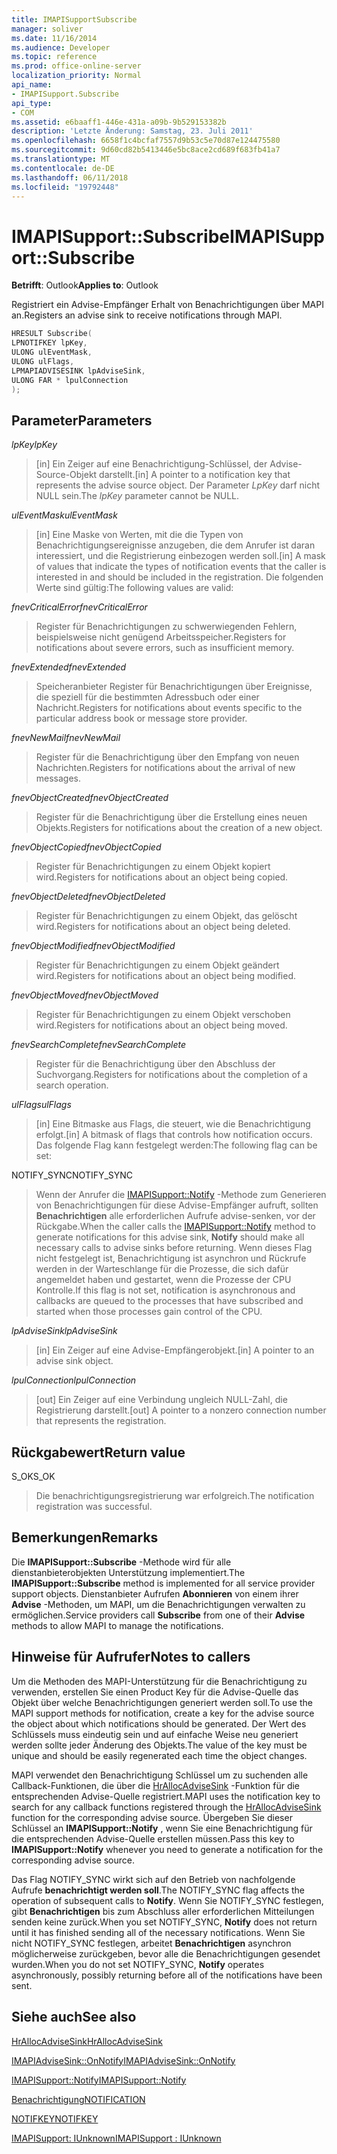 ```yaml
---
title: IMAPISupportSubscribe
manager: soliver
ms.date: 11/16/2014
ms.audience: Developer
ms.topic: reference
ms.prod: office-online-server
localization_priority: Normal
api_name:
- IMAPISupport.Subscribe
api_type:
- COM
ms.assetid: e6baaff1-446e-431a-a09b-9b529153382b
description: 'Letzte Änderung: Samstag, 23. Juli 2011'
ms.openlocfilehash: 6658f1c4bcfaf7557d9b53c5e70d87e124475580
ms.sourcegitcommit: 9d60cd82b5413446e5bc8ace2cd689f683fb41a7
ms.translationtype: MT
ms.contentlocale: de-DE
ms.lasthandoff: 06/11/2018
ms.locfileid: "19792448"
---
```

# <a name="imapisupportsubscribe"></a><span data-ttu-id="235a3-103">IMAPISupport::Subscribe</span><span class="sxs-lookup"><span data-stu-id="235a3-103">IMAPISupport::Subscribe</span></span>

  
  
<span data-ttu-id="235a3-104">**Betrifft**: Outlook</span><span class="sxs-lookup"><span data-stu-id="235a3-104">**Applies to**: Outlook</span></span> 
  
<span data-ttu-id="235a3-105">Registriert ein Advise-Empfänger Erhalt von Benachrichtigungen über MAPI an.</span><span class="sxs-lookup"><span data-stu-id="235a3-105">Registers an advise sink to receive notifications through MAPI.</span></span>
  
```cpp
HRESULT Subscribe(
LPNOTIFKEY lpKey,
ULONG ulEventMask,
ULONG ulFlags,
LPMAPIADVISESINK lpAdviseSink,
ULONG FAR * lpulConnection
);
```

## <a name="parameters"></a><span data-ttu-id="235a3-106">Parameter</span><span class="sxs-lookup"><span data-stu-id="235a3-106">Parameters</span></span>

 <span data-ttu-id="235a3-107">_lpKey_</span><span class="sxs-lookup"><span data-stu-id="235a3-107">_lpKey_</span></span>
  
> <span data-ttu-id="235a3-108">[in] Ein Zeiger auf eine Benachrichtigung-Schlüssel, der Advise-Source-Objekt darstellt.</span><span class="sxs-lookup"><span data-stu-id="235a3-108">[in] A pointer to a notification key that represents the advise source object.</span></span> <span data-ttu-id="235a3-109">Der Parameter _LpKey_ darf nicht NULL sein.</span><span class="sxs-lookup"><span data-stu-id="235a3-109">The  _lpKey_ parameter cannot be NULL.</span></span> 
    
 <span data-ttu-id="235a3-110">_ulEventMask_</span><span class="sxs-lookup"><span data-stu-id="235a3-110">_ulEventMask_</span></span>
  
> <span data-ttu-id="235a3-111">[in] Eine Maske von Werten, mit die die Typen von Benachrichtigungsereignisse anzugeben, die dem Anrufer ist daran interessiert, und die Registrierung einbezogen werden soll.</span><span class="sxs-lookup"><span data-stu-id="235a3-111">[in] A mask of values that indicate the types of notification events that the caller is interested in and should be included in the registration.</span></span> <span data-ttu-id="235a3-112">Die folgenden Werte sind gültig:</span><span class="sxs-lookup"><span data-stu-id="235a3-112">The following values are valid:</span></span>
    
 <span data-ttu-id="235a3-113">_fnevCriticalError_</span><span class="sxs-lookup"><span data-stu-id="235a3-113">_fnevCriticalError_</span></span>
  
> <span data-ttu-id="235a3-114">Register für Benachrichtigungen zu schwerwiegenden Fehlern, beispielsweise nicht genügend Arbeitsspeicher.</span><span class="sxs-lookup"><span data-stu-id="235a3-114">Registers for notifications about severe errors, such as insufficient memory.</span></span>
    
 <span data-ttu-id="235a3-115">_fnevExtended_</span><span class="sxs-lookup"><span data-stu-id="235a3-115">_fnevExtended_</span></span>
  
> <span data-ttu-id="235a3-116">Speicheranbieter Register für Benachrichtigungen über Ereignisse, die speziell für die bestimmten Adressbuch oder einer Nachricht.</span><span class="sxs-lookup"><span data-stu-id="235a3-116">Registers for notifications about events specific to the particular address book or message store provider.</span></span>
    
 <span data-ttu-id="235a3-117">_fnevNewMail_</span><span class="sxs-lookup"><span data-stu-id="235a3-117">_fnevNewMail_</span></span>
  
> <span data-ttu-id="235a3-118">Register für die Benachrichtigung über den Empfang von neuen Nachrichten.</span><span class="sxs-lookup"><span data-stu-id="235a3-118">Registers for notifications about the arrival of new messages.</span></span> 
    
 <span data-ttu-id="235a3-119">_fnevObjectCreated_</span><span class="sxs-lookup"><span data-stu-id="235a3-119">_fnevObjectCreated_</span></span>
  
> <span data-ttu-id="235a3-120">Register für die Benachrichtigung über die Erstellung eines neuen Objekts.</span><span class="sxs-lookup"><span data-stu-id="235a3-120">Registers for notifications about the creation of a new object.</span></span>
    
 <span data-ttu-id="235a3-121">_fnevObjectCopied_</span><span class="sxs-lookup"><span data-stu-id="235a3-121">_fnevObjectCopied_</span></span>
  
> <span data-ttu-id="235a3-122">Register für Benachrichtigungen zu einem Objekt kopiert wird.</span><span class="sxs-lookup"><span data-stu-id="235a3-122">Registers for notifications about an object being copied.</span></span>
    
 <span data-ttu-id="235a3-123">_fnevObjectDeleted_</span><span class="sxs-lookup"><span data-stu-id="235a3-123">_fnevObjectDeleted_</span></span>
  
> <span data-ttu-id="235a3-124">Register für Benachrichtigungen zu einem Objekt, das gelöscht wird.</span><span class="sxs-lookup"><span data-stu-id="235a3-124">Registers for notifications about an object being deleted.</span></span>
    
 <span data-ttu-id="235a3-125">_fnevObjectModified_</span><span class="sxs-lookup"><span data-stu-id="235a3-125">_fnevObjectModified_</span></span>
  
> <span data-ttu-id="235a3-126">Register für Benachrichtigungen zu einem Objekt geändert wird.</span><span class="sxs-lookup"><span data-stu-id="235a3-126">Registers for notifications about an object being modified.</span></span>
    
 <span data-ttu-id="235a3-127">_fnevObjectMoved_</span><span class="sxs-lookup"><span data-stu-id="235a3-127">_fnevObjectMoved_</span></span>
  
> <span data-ttu-id="235a3-128">Register für Benachrichtigungen zu einem Objekt verschoben wird.</span><span class="sxs-lookup"><span data-stu-id="235a3-128">Registers for notifications about an object being moved.</span></span>
    
 <span data-ttu-id="235a3-129">_fnevSearchComplete_</span><span class="sxs-lookup"><span data-stu-id="235a3-129">_fnevSearchComplete_</span></span>
  
> <span data-ttu-id="235a3-130">Register für die Benachrichtigung über den Abschluss der Suchvorgang.</span><span class="sxs-lookup"><span data-stu-id="235a3-130">Registers for notifications about the completion of a search operation.</span></span>
    
 <span data-ttu-id="235a3-131">_ulFlags_</span><span class="sxs-lookup"><span data-stu-id="235a3-131">_ulFlags_</span></span>
  
> <span data-ttu-id="235a3-132">[in] Eine Bitmaske aus Flags, die steuert, wie die Benachrichtigung erfolgt.</span><span class="sxs-lookup"><span data-stu-id="235a3-132">[in] A bitmask of flags that controls how notification occurs.</span></span> <span data-ttu-id="235a3-133">Das folgende Flag kann festgelegt werden:</span><span class="sxs-lookup"><span data-stu-id="235a3-133">The following flag can be set:</span></span>
    
<span data-ttu-id="235a3-134">NOTIFY_SYNC</span><span class="sxs-lookup"><span data-stu-id="235a3-134">NOTIFY_SYNC</span></span> 
  
> <span data-ttu-id="235a3-135">Wenn der Anrufer die [IMAPISupport::Notify](imapisupport-notify.md) -Methode zum Generieren von Benachrichtigungen für diese Advise-Empfänger aufruft, sollten **Benachrichtigen** alle erforderlichen Aufrufe advise-senken, vor der Rückgabe.</span><span class="sxs-lookup"><span data-stu-id="235a3-135">When the caller calls the [IMAPISupport::Notify](imapisupport-notify.md) method to generate notifications for this advise sink, **Notify** should make all necessary calls to advise sinks before returning.</span></span> <span data-ttu-id="235a3-136">Wenn dieses Flag nicht festgelegt ist, Benachrichtigung ist asynchron und Rückrufe werden in der Warteschlange für die Prozesse, die sich dafür angemeldet haben und gestartet, wenn die Prozesse der CPU Kontrolle.</span><span class="sxs-lookup"><span data-stu-id="235a3-136">If this flag is not set, notification is asynchronous and callbacks are queued to the processes that have subscribed and started when those processes gain control of the CPU.</span></span> 
    
 <span data-ttu-id="235a3-137">_lpAdviseSink_</span><span class="sxs-lookup"><span data-stu-id="235a3-137">_lpAdviseSink_</span></span>
  
> <span data-ttu-id="235a3-138">[in] Ein Zeiger auf eine Advise-Empfängerobjekt.</span><span class="sxs-lookup"><span data-stu-id="235a3-138">[in] A pointer to an advise sink object.</span></span> 
    
 <span data-ttu-id="235a3-139">_lpulConnection_</span><span class="sxs-lookup"><span data-stu-id="235a3-139">_lpulConnection_</span></span>
  
> <span data-ttu-id="235a3-140">[out] Ein Zeiger auf eine Verbindung ungleich NULL-Zahl, die Registrierung darstellt.</span><span class="sxs-lookup"><span data-stu-id="235a3-140">[out] A pointer to a nonzero connection number that represents the registration.</span></span>
    
## <a name="return-value"></a><span data-ttu-id="235a3-141">Rückgabewert</span><span class="sxs-lookup"><span data-stu-id="235a3-141">Return value</span></span>

<span data-ttu-id="235a3-142">S_OK</span><span class="sxs-lookup"><span data-stu-id="235a3-142">S_OK</span></span> 
  
> <span data-ttu-id="235a3-143">Die benachrichtigungsregistrierung war erfolgreich.</span><span class="sxs-lookup"><span data-stu-id="235a3-143">The notification registration was successful.</span></span>
    
## <a name="remarks"></a><span data-ttu-id="235a3-144">Bemerkungen</span><span class="sxs-lookup"><span data-stu-id="235a3-144">Remarks</span></span>

<span data-ttu-id="235a3-145">Die **IMAPISupport::Subscribe** -Methode wird für alle dienstanbieterobjekten Unterstützung implementiert.</span><span class="sxs-lookup"><span data-stu-id="235a3-145">The **IMAPISupport::Subscribe** method is implemented for all service provider support objects.</span></span> <span data-ttu-id="235a3-146">Dienstanbieter Aufrufen **Abonnieren** von einem ihrer **Advise** -Methoden, um MAPI, um die Benachrichtigungen verwalten zu ermöglichen.</span><span class="sxs-lookup"><span data-stu-id="235a3-146">Service providers call **Subscribe** from one of their **Advise** methods to allow MAPI to manage the notifications.</span></span> 
  
## <a name="notes-to-callers"></a><span data-ttu-id="235a3-147">Hinweise für Aufrufer</span><span class="sxs-lookup"><span data-stu-id="235a3-147">Notes to callers</span></span>

<span data-ttu-id="235a3-148">Um die Methoden des MAPI-Unterstützung für die Benachrichtigung zu verwenden, erstellen Sie einen Product Key für die Advise-Quelle das Objekt über welche Benachrichtigungen generiert werden soll.</span><span class="sxs-lookup"><span data-stu-id="235a3-148">To use the MAPI support methods for notification, create a key for the advise source the object about which notifications should be generated.</span></span> <span data-ttu-id="235a3-149">Der Wert des Schlüssels muss eindeutig sein und auf einfache Weise neu generiert werden sollte jeder Änderung des Objekts.</span><span class="sxs-lookup"><span data-stu-id="235a3-149">The value of the key must be unique and should be easily regenerated each time the object changes.</span></span> 
  
<span data-ttu-id="235a3-150">MAPI verwendet den Benachrichtigung Schlüssel um zu suchenden alle Callback-Funktionen, die über die [HrAllocAdviseSink](hrallocadvisesink.md) -Funktion für die entsprechenden Advise-Quelle registriert.</span><span class="sxs-lookup"><span data-stu-id="235a3-150">MAPI uses the notification key to search for any callback functions registered through the [HrAllocAdviseSink](hrallocadvisesink.md) function for the corresponding advise source.</span></span> <span data-ttu-id="235a3-151">Übergeben Sie dieser Schlüssel an **IMAPISupport::Notify** , wenn Sie eine Benachrichtigung für die entsprechenden Advise-Quelle erstellen müssen.</span><span class="sxs-lookup"><span data-stu-id="235a3-151">Pass this key to **IMAPISupport::Notify** whenever you need to generate a notification for the corresponding advise source.</span></span> 
  
<span data-ttu-id="235a3-152">Das Flag NOTIFY_SYNC wirkt sich auf den Betrieb von nachfolgende Aufrufe **benachrichtigt werden soll**.</span><span class="sxs-lookup"><span data-stu-id="235a3-152">The NOTIFY_SYNC flag affects the operation of subsequent calls to **Notify**.</span></span> <span data-ttu-id="235a3-153">Wenn Sie NOTIFY_SYNC festlegen, gibt **Benachrichtigen** bis zum Abschluss aller erforderlichen Mitteilungen senden keine zurück.</span><span class="sxs-lookup"><span data-stu-id="235a3-153">When you set NOTIFY_SYNC, **Notify** does not return until it has finished sending all of the necessary notifications.</span></span> <span data-ttu-id="235a3-154">Wenn Sie nicht NOTIFY_SYNC festlegen, arbeitet **Benachrichtigen** asynchron möglicherweise zurückgeben, bevor alle die Benachrichtigungen gesendet wurden.</span><span class="sxs-lookup"><span data-stu-id="235a3-154">When you do not set NOTIFY_SYNC, **Notify** operates asynchronously, possibly returning before all of the notifications have been sent.</span></span> 
  
## <a name="see-also"></a><span data-ttu-id="235a3-155">Siehe auch</span><span class="sxs-lookup"><span data-stu-id="235a3-155">See also</span></span>



[<span data-ttu-id="235a3-156">HrAllocAdviseSink</span><span class="sxs-lookup"><span data-stu-id="235a3-156">HrAllocAdviseSink</span></span>](hrallocadvisesink.md)
  
[<span data-ttu-id="235a3-157">IMAPIAdviseSink::OnNotify</span><span class="sxs-lookup"><span data-stu-id="235a3-157">IMAPIAdviseSink::OnNotify</span></span>](imapiadvisesink-onnotify.md)
  
[<span data-ttu-id="235a3-158">IMAPISupport::Notify</span><span class="sxs-lookup"><span data-stu-id="235a3-158">IMAPISupport::Notify</span></span>](imapisupport-notify.md)
  
[<span data-ttu-id="235a3-159">Benachrichtigung</span><span class="sxs-lookup"><span data-stu-id="235a3-159">NOTIFICATION</span></span>](notification.md)
  
[<span data-ttu-id="235a3-160">NOTIFKEY</span><span class="sxs-lookup"><span data-stu-id="235a3-160">NOTIFKEY</span></span>](notifkey.md)
  
[<span data-ttu-id="235a3-161">IMAPISupport: IUnknown</span><span class="sxs-lookup"><span data-stu-id="235a3-161">IMAPISupport : IUnknown</span></span>](imapisupportiunknown.md)

